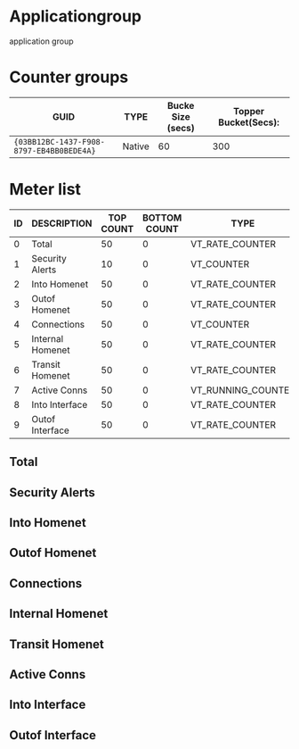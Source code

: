 # Applicationgroup 

application group

# Counter groups

| GUID                                     | TYPE   | Bucke Size (secs) | Topper Bucket(Secs): |
| ---------------------------------------- | ------ | ----------------- | -------------------- |
| `{03BB12BC-1437-F908-8797-EB4BB0BEDE4A}` | Native | 60                | 300                  |

# Meter list

| ID  | DESCRIPTION                | TOP COUNT | BOTTOM COUNT | TYPE               | UNITS   |
| --- | -------------------------- | --------- | ------------ | ------------------ | ------- |
| 0   | Total                      | 50        | 0            | VT_RATE_COUNTER    | Bps     |
| 1   | Security Alerts            | 10        | 0            | VT_COUNTER         | Alerts  |
| 2   | Into Homenet               | 50        | 0            | VT_RATE_COUNTER    | Bps     |
| 3   | Outof Homenet              | 50        | 0            | VT_RATE_COUNTER    | Bps     |
| 4   | Connections                | 50        | 0            | VT_COUNTER         | Conns   |
| 5   | Internal Homenet           | 50        | 0            | VT_RATE_COUNTER    | Bps     |
| 6   | Transit Homenet            | 50        | 0            | VT_RATE_COUNTER    | Bps     |
| 7   | Active Conns               | 50        | 0            | VT_RUNNING_COUNTER | Conns   |
| 8   | Into Interface             | 50        | 0            | VT_RATE_COUNTER    | Bps     |
| 9   | Outof Interface            | 50        | 0            | VT_RATE_COUNTER    | Bps     |


## Total                      
## Security Alerts            
## Into Homenet               
## Outof Homenet              
## Connections                
## Internal Homenet           
## Transit Homenet            
## Active Conns               
## Into Interface             
## Outof Interface            